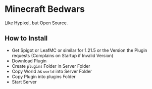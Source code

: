 # Minecraft Bedwars
Like Hypixel, but Open Source.

## How to Install
- Get Spigot or LeafMC or similar for 1.21.5 or the Version the Plugin requests (Complains on Startup if Invalid Version)
- Download Plugin
- Create `plugins` Folder in Server Folder
- Copy World as `world` into Server Folder
- Copy Plugin into plugins Folder
- Start Server